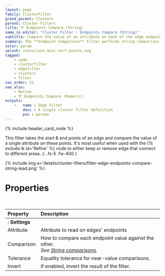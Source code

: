 ```yaml
---
layout: page
family: ClusterFilter
grand_parent: Clusters
parent: Cluster Filters
title: 🝖 Endpoints Compare (String)
name_in_editor: "Cluster Filter : Endpoints Compare (String)"
subtitle: Compare the value of an attribute on each of the edge endpoint.
summary: The **Endpoint Comparison** filter performs string comparison of the values of an attribute on each endpoint, against each other.
color: param
splash: icons/icon_misc-sort-points.svg
tagged: 
    - node
    - clusterfilter
    - edgefilter
    - clusters
    - filter
nav_order: 22
see_also:
    - Refine
    - 🝖 Endpoints Compare (Numeric)
outputs:
    -   name : Edge Filter
        desc : A single cluster filter definition
        pin : params
---
```


{% include header_card_node %}

This filter takes the start & end points of an edge and compare the value of a single attribute on these points. It's most useful when used with the {% include lk id='Refine' %} node to either keep or remove edge that connect to different areas.
{: .fs-5 .fw-400 } 

{% include img a='details/cluster-filters/filter-edge-endpoints-compare-string-lead.png' %}

# Properties
<br>

| Property       | Description          |
|:-------------|:------------------|
|: **Settings** ||
| Attribute | Attribute to read on edges' endpoints |
| Comparison           | How to compare each endpoint value against the other.<br>*See [String comparisons](/PCGExtendedToolkit/doc-general/comparisons.html#string-comparisons).* |
| Tolerance | Equality tolerance for near-value comparisons. |
| Invert | If enabled, invert the result of the filter. |
